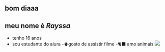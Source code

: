  ## bom diaaa
## meu nome è _Rayssa_
- tenho 16 anos 
- sou estudante do alura
-🫀gosto de assistir filme
-🐈‍⬛ amo animais
![](https://tenor.com/nPe8tnfH8Wm.gif)


